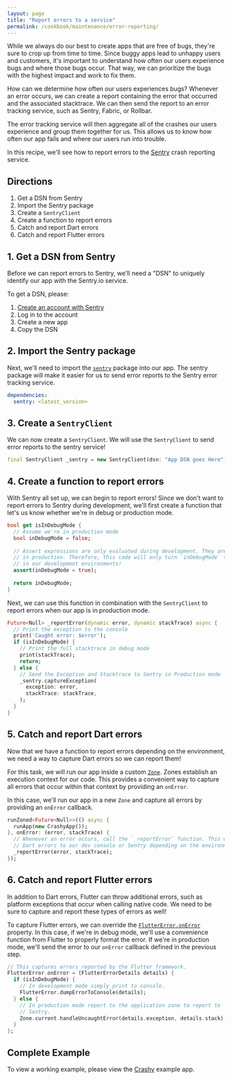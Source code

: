 ```yaml
---
layout: page
title: "Report errors to a service"
permalink: /cookbook/maintenance/error-reporting/
---
```


While we always do our best to create apps that are free of bugs, they're sure 
to crop up from time to time. Since buggy apps lead to unhappy 
users and customers, it's important to understand how often our users experience
bugs and where those bugs occur. That way, we can prioritize the bugs with the
highest impact and work to fix them.
 
How can we determine how often our users experiences bugs? Whenever an error
occurs, we can create a report containing the error that occurred and the
associated stacktrace. We can then send the report to an error tracking service,
such as Sentry, Fabric, or Rollbar. 

The error tracking service will then aggregate all of the crashes our users 
experience and group them together for us. This allows us to know how often our
app fails and where our users run into trouble. 

In this recipe, we'll see how to report errors to the 
[Sentry](https://sentry.io/welcome/) crash reporting service.

## Directions

  1. Get a DSN from Sentry
  2. Import the Sentry package
  3. Create a `SentryClient`
  4. Create a function to report errors
  5. Catch and report Dart errors
  6. Catch and report Flutter errors

## 1. Get a DSN from Sentry

Before we can report errors to Sentry, we'll need a "DSN" to uniquely identify 
our app with the Sentry.io service.

To get a DSN, please: 

  1. [Create an account with Sentry](https://sentry.io/signup/)
  2. Log in to the account
  3. Create a new app
  4. Copy the DSN 

## 2. Import the Sentry package

Next, we'll need to import the 
[`sentry`](https://pub.dartlang.org/packages/sentry) package into our app. The 
sentry package will make it easier for us to send error reports to the Sentry
error tracking service.

```yaml
dependencies:
  sentry: <latest_version>
```

## 3. Create a `SentryClient`

We can now create a `SentryClient`. We will use the `SentryClient` to send 
error reports to the sentry service! 

<!-- skip -->
```dart
final SentryClient _sentry = new SentryClient(dsn: "App DSN goes Here");
```

## 4. Create a function to report errors

With Sentry all set up, we can begin to report errors! Since we don't want to 
report errors to Sentry during development, we'll first create a function that 
let's us know whether we're in debug or production mode.

<!-- skip -->
```dart
bool get isInDebugMode {
  // Assume we're in production mode
  bool inDebugMode = false;
  
  // Assert expressions are only evaluated during development. They are ignored
  // in production. Therefore, this code will only turn `inDebugMode` to true
  // in our development environments!
  assert(inDebugMode = true);
  
  return inDebugMode;
}
```   

Next, we can use this function in combination with the `SentryClient` to report 
errors when our app is in production mode.

<!-- skip -->
```dart
Future<Null> _reportError(dynamic error, dynamic stackTrace) async {
  // Print the exception to the console 
  print('Caught error: $error');
  if (isInDebugMode) {
    // Print the full stacktrace in debug mode
    print(stackTrace);
    return;
  } else {
    // Send the Exception and Stacktrace to Sentry in Production mode
    _sentry.captureException(
      exception: error,
      stackTrace: stackTrace,
    ); 
  }
}
```

## 5. Catch and report Dart errors

Now that we have a function to report errors depending on the environment, we
need a way to capture Dart errors so we can report them! 

For this task, we will run our app inside a custom 
[`Zone`](https://docs.flutter.io/flutter/dart-async/Zone-class.html). Zones 
establish an execution context for our code. This provides a convenient way to 
capture all errors that occur within that context by providing an `onError`.

In this case, we'll run our app in a new `Zone` and capture all errors by 
providing an `onError` callback.

<!-- skip -->
```dart
runZoned<Future<Null>>(() async {
  runApp(new CrashyApp());
}, onError: (error, stackTrace) {
  // Whenever an error occurs, call the `_reportError` function. This will send
  // Dart errors to our dev console or Sentry depending on the environment.
  _reportError(error, stackTrace);
});
```

## 6. Catch and report Flutter errors

In addition to Dart errors, Flutter can throw additional errors, such as 
platform exceptions that occur when calling native code. We need to be sure to 
capture and report these types of errors as well!

To capture Flutter errors, we can override the 
[`FlutterError.onError`](https://docs.flutter.io/flutter/foundation/FlutterError/onError.html)
property. In this case, if we're in debug mode, we'll use a convenience function
from Flutter to properly format the error. If we're in production mode, we'll 
send the error to our `onError` callback defined in the previous step.  

<!-- skip -->
```dart
// This captures errors reported by the Flutter framework.
FlutterError.onError = (FlutterErrorDetails details) {
  if (isInDebugMode) {
    // In development mode simply print to console.
    FlutterError.dumpErrorToConsole(details);
  } else {
    // In production mode report to the application zone to report to
    // Sentry.
    Zone.current.handleUncaughtError(details.exception, details.stack);
  }
};
```

## Complete Example

To view a working example, please view the 
[Crashy](https://github.com/flutter/crashy) example app. 
